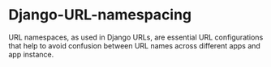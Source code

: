 # Django-URL-namespacing
URL namespaces, as used in Django URLs, are essential URL configurations that help to avoid confusion between URL names across different apps and app instance.
